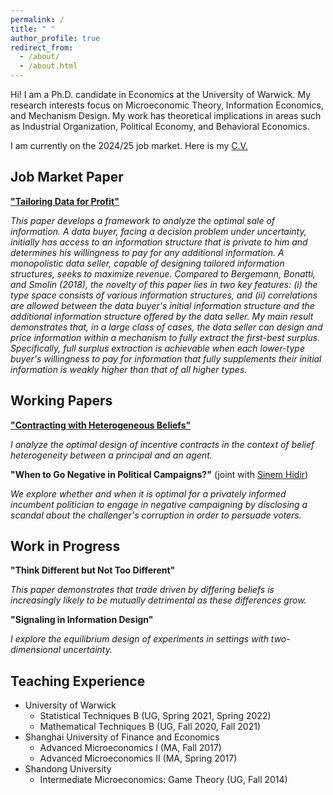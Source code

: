 ```yaml
---
permalink: /
title: " "
author_profile: true
redirect_from: 
  - /about/
  - /about.html
---
```


Hi! I am a Ph.D. candidate in Economics at the University of Warwick. My research interests focus on Microeconomic Theory, Information Economics, and Mechanism Design. My work has theoretical implications in areas such as Industrial Organization, Political Economy, and Behavioral Economics.

I am currently on the 2024/25 job market. Here is my [C.V.](../files/cv_xueying_zhao.pdf)

## Job Market Paper

[**"Tailoring Data for Profit"**](../files/tailoring_data_xueying_jmp.pdf)

*This paper develops a framework to analyze the optimal sale of information. A data buyer, facing a decision problem under uncertainty, initially has access to an information structure that is private to him and determines his willingness to pay for any additional information. A monopolistic data seller, capable of designing tailored information structures, seeks to maximize revenue. Compared to Bergemann, Bonatti, and Smolin (2018), the novelty of this paper lies in two key features: (i) the type space consists of various information structures, and (ii) correlations are allowed between the data buyer's initial information structure and the additional information structure offered by the data seller. My main result demonstrates that, in a large class of cases, the data seller can design and price information within a mechanism to fully extract the first-best surplus. Specifically, full surplus extraction is achievable when each lower-type buyer's willingness to pay for information that fully supplements their initial information is weakly higher than that of all higher types.* 

## Working Papers

[**"Contracting with Heterogeneous Beliefs"**](../files/heterogeneous_beliefs_xueying.pdf)

*I analyze the optimal design of incentive contracts in the context of belief heterogeneity between a principal and an agent.*

**"When to Go Negative in Political Campaigns?"** (joint with [Sinem Hidir](https://warwick.ac.uk/fac/soc/economics/staff/shidir/)) 

*We explore whether and when it is optimal for a privately informed incumbent politician to engage in negative campaigning by disclosing a scandal about the challenger's corruption in order to persuade voters.*

## Work in Progress

**"Think Different but Not Too Different"**

*This paper demonstrates that trade driven by differing beliefs is increasingly likely to be mutually detrimental as these differences grow.*
  
**"Signaling in Information Design"**

*I explore the equilibrium design of experiments in settings with two-dimensional uncertainty.*
## Teaching Experience

* University of Warwick
   * Statistical Techniques B (UG, Spring 2021, Spring 2022)
   * Mathematical Techniques B (UG, Fall 2020, Fall 2021)
* Shanghai University of Finance and Economics
   * Advanced Microeconomics I (MA, Fall 2017)
   * Advanced Microeconomics II (MA, Spring 2017)
* Shandong University
   * Intermediate Microeconomics: Game Theory (UG, Fall 2014)

